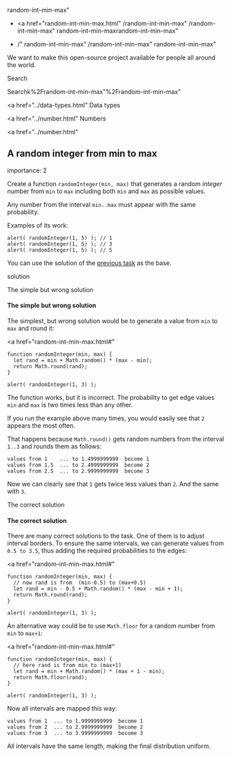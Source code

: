random-int-min-max"

- <a href="random-int-min-max.html"
  /random-int-min-max"
  /random-int-min-max"
  random-int-min-maxrandom-int-min-max"

<!-- -->

- /"
  random-int-min-max"
  /random-int-min-max"
  random-int-min-max"

We want to make this open-source project available for people all around the world.

Search

Searchk%2Frandom-int-min-max"%2Frandom-int-min-max" </a>

<a href="../data-types.html" Data types</span></a>

<a href="../number.html" Numbers</span></a>

<a href="../number.html"

## A random integer from min to max

<span class="task__importance" title="How important is the task, from 1 to 5">importance: 2</span>

Create a function `randomInteger(min, max)` that generates a random _integer_ number from `min` to `max` including both `min` and `max` as possible values.

Any number from the interval `min..max` must appear with the same probability.

Examples of its work:

    alert( randomInteger(1, 5) ); // 1
    alert( randomInteger(1, 5) ); // 3
    alert( randomInteger(1, 5) ); // 5

You can use the solution of the [previous task](random-min-max.html) as the base.

solution

The simple but wrong solution

#### The simple but wrong solution

The simplest, but wrong solution would be to generate a value from `min` to `max` and round it:

<a href="random-int-min-max.html#"
<a href="random-int-min-max.html#" class="toolbar__button toolbar__button_edit" title="open in sandbox"></a>

    function randomInteger(min, max) {
      let rand = min + Math.random() * (max - min);
      return Math.round(rand);
    }

    alert( randomInteger(1, 3) );

The function works, but it is incorrect. The probability to get edge values `min` and `max` is two times less than any other.

If you run the example above many times, you would easily see that `2` appears the most often.

That happens because `Math.round()` gets random numbers from the interval `1..3` and rounds them as follows:

    values from 1    ... to 1.4999999999  become 1
    values from 1.5  ... to 2.4999999999  become 2
    values from 2.5  ... to 2.9999999999  become 3

Now we can clearly see that `1` gets twice less values than `2`. And the same with `3`.

The correct solution

#### The correct solution

There are many correct solutions to the task. One of them is to adjust interval borders. To ensure the same intervals, we can generate values from `0.5 to 3.5`, thus adding the required probabilities to the edges:

<a href="random-int-min-max.html#"
<a href="random-int-min-max.html#" class="toolbar__button toolbar__button_edit" title="open in sandbox"></a>

    function randomInteger(min, max) {
      // now rand is from  (min-0.5) to (max+0.5)
      let rand = min - 0.5 + Math.random() * (max - min + 1);
      return Math.round(rand);
    }

    alert( randomInteger(1, 3) );

An alternative way could be to use `Math.floor` for a random number from `min` to `max+1`:

<a href="random-int-min-max.html#"
<a href="random-int-min-max.html#" class="toolbar__button toolbar__button_edit" title="open in sandbox"></a>

    function randomInteger(min, max) {
      // here rand is from min to (max+1)
      let rand = min + Math.random() * (max + 1 - min);
      return Math.floor(rand);
    }

    alert( randomInteger(1, 3) );

Now all intervals are mapped this way:

    values from 1  ... to 1.9999999999  become 1
    values from 2  ... to 2.9999999999  become 2
    values from 3  ... to 3.9999999999  become 3

All intervals have the same length, making the final distribution uniform.
